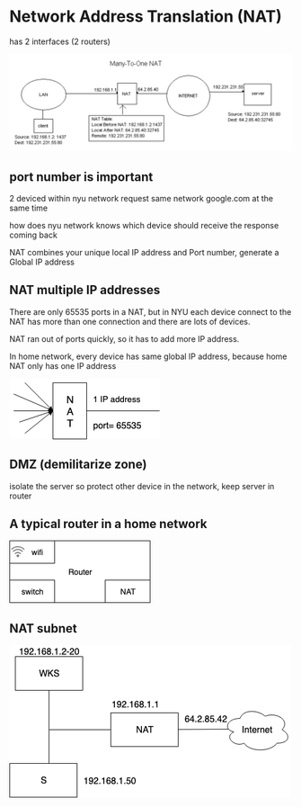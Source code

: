 # Network Address Translation (NAT)

has 2 interfaces (2 routers)

![nat](./nat.png)

## port number is important

2 deviced within nyu network request same network google.com at the same time

how does nyu network knows which device should receive the response coming back

NAT combines your unique local IP address and Port number, generate a Global IP address

## NAT multiple IP addresses

There are only 65535 ports in a NAT, but in NYU each device connect to the NAT has more than one connection and there are lots of devices.

NAT ran out of ports quickly, so it has to add more IP address.

In home network, every device has same global IP address, because home NAT only has one IP address

![graph1](./graph1.png)

## DMZ (demilitarize zone)

isolate the server so protect other device in the network, keep server in router

## A typical router in a home network

![graph2](./graph2.png)

## NAT subnet

![graph3](./graph3.png)
